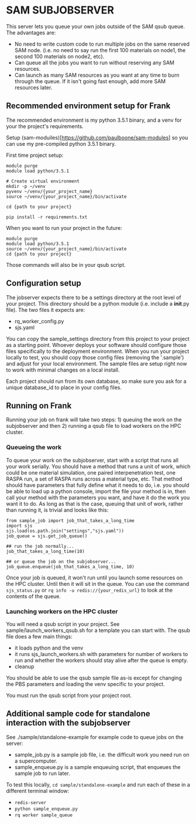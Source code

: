 # SAM SUBJOBSERVER

This server lets you queue your own jobs outside of the SAM qsub queue. The advantages are:

- No need to write custom code to run multiple jobs on the same reserved SAM node. (i.e. no need to say run the first 100 materials on node1, the second 100 materials on node2, etc).
- Can queue all the jobs you want to run without reserving any SAM resources.
- Can launch as many SAM resources as you want at any time to burn through the queue. If it isn't going fast enough, add more SAM resources later.


## Recommended environment setup for Frank

The recommended environment is my python 3.5.1 binary, and a venv for your the project's requirements.

Setup (sam-moduiles)[https://github.com/paulboone/sam-modules] so you can use my pre-compiled python 3.5.1 binary.


First time project setup:

```
module purge
module load python/3.5.1

# Create virtual environment
mkdir -p ~/venv
pyvenv ~/venv/{your_project_name}
source ~/venv/{your_project_name}/bin/activate

cd {path to your project}

pip install -r requirements.txt
```

When you want to run your project in the future:

```
module purge
module load python/3.5.1
source ~/venv/{your_project_name}/bin/activate
cd {path to your project}
```

Those commands will also be in your qsub script.

## Configuration setup

The jobserver expects there to be a settings directory at the root level of your project. This directory should be a python module (i.e. include a __init__.py file). The two files it expects are:

- rq_worker_config.py
- sjs.yaml

You can copy the sample_settings directory from this project to your project as a starting point. Whoever deploys your software should configure those files specifically to the deployment environment. When you run your project locally to test, you should copy those config files (removing the '.sample') and adjust for your local environment. The sample files are setup right now to work with minimal changes on a local install.

Each project should run from its own database, so make sure you ask for a unique database_id to place in your config files.

## Running on Frank

Running your job on frank will take two steps: 1) queuing the work on the subjobserver and then 2) running a qsub file to load workers on the HPC cluster.

### Queueing the work

To queue your work on the subjobserver, start with a script that runs all your work serially. You should have a method that runs a unit of work, which could be one material simulation, one paired interpenetration test, one RASPA run, a set of RASPA runs across a material type, etc. That method should have parameters that fully define what it needs to do, i.e. you should be able to load up a python console, import the file your method is in, then call your method with the parameters you want, and have it do the work you want it to do. As long as that is the case, queuing that unit of work, rather than running it, is trivial and looks like this:

```
from sample_job import job_that_takes_a_long_time
import sjs
sjs.load(os.path.join("settings","sjs.yaml"))
job_queue = sjs.get_job_queue()

## run the job normally...
job_that_takes_a_long_time(10)

## or queue the job on the subjobserver...
job_queue.enqueue(job_that_takes_a_long_time, 10)
```

Once your job is queued, it won't run until you launch some resources on the HPC cluster. Until then it will sit in the queue. You can use the command `sjs_status.py` or `rq info -u redis://{your_redis_url}` to look at the contents of the queue.

### Launching workers on the HPC cluster

You will need a qsub script in your project. See sample/launch_workers_qsub.sh for a template you can start with. The qsub file does a few main things:

- it loads python and the venv
- it runs sjs_launch_workers.sh with parameters for number of workers to run and whether the workers should stay alive after the queue is empty.
- cleanup

You should be able to use the qsub sample file as-is except for changing the PBS parameters and loading the venv specific to your project.

You must run the qsub script from your project root.

## Additional sample code for standalone interaction with the subjobserver

See ./sample/standalone-example for example code to queue jobs on the server:

- sample_job.py is a sample job file, i.e. the difficult work you need run on a supercomputer.
- sample_enqueue.py is a sample enqueuing script, that enqueues the sample job to run later.

To test this locally, `cd sample/standalone-example` and run each of these in a different terminal window:

- `redis-server`
- `python sample_enqueue.py`
- `rq worker sample_queue`
